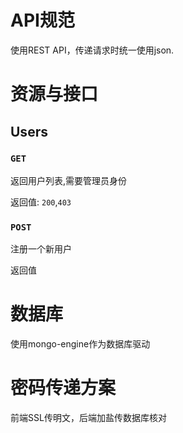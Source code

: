 # API规范
使用REST API，传递请求时统一使用json.

# 资源与接口

## Users

### `GET`
返回用户列表,需要管理员身份

返回值:
`200`,`403`

### `POST`
注册一个新用户

返回值


# 数据库

使用mongo-engine作为数据库驱动

# 密码传递方案
前端SSL传明文，后端加盐传数据库核对
